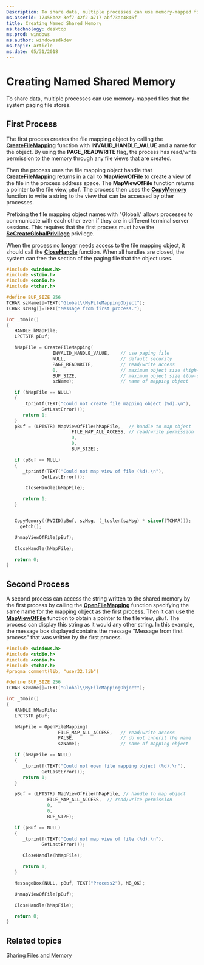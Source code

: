 ```yaml
---
Description: To share data, multiple processes can use memory-mapped files that the system paging file stores.
ms.assetid: 17458be2-3ef7-42f2-a717-abf73ac4846f
title: Creating Named Shared Memory
ms.technology: desktop
ms.prod: windows
ms.author: windowssdkdev
ms.topic: article
ms.date: 05/31/2018
---
```


# Creating Named Shared Memory

To share data, multiple processes can use memory-mapped files that the system paging file stores.

## First Process

The first process creates the file mapping object by calling the [**CreateFileMapping**](/windows/desktop/api/WinBase/nf-winbase-createfilemappinga) function with **INVALID\_HANDLE\_VALUE** and a name for the object. By using the **PAGE\_READWRITE** flag, the process has read/write permission to the memory through any file views that are created.

Then the process uses the file mapping object handle that [**CreateFileMapping**](/windows/desktop/api/WinBase/nf-winbase-createfilemappinga) returns in a call to [**MapViewOfFile**](https://msdn.microsoft.com/en-us/library/Aa366761(v=VS.85).aspx) to create a view of the file in the process address space. The **MapViewOfFile** function returns a pointer to the file view, `pBuf`. The process then uses the [**CopyMemory**](https://msdn.microsoft.com/en-us/library/Aa366535(v=VS.85).aspx) function to write a string to the view that can be accessed by other processes.

Prefixing the file mapping object names with "Global\\" allows processes to communicate with each other even if they are in different terminal server sessions. This requires that the first process must have the [**SeCreateGlobalPrivilege**](https://msdn.microsoft.com/en-us/library/Bb530716(v=VS.85).aspx) privilege.

When the process no longer needs access to the file mapping object, it should call the [**CloseHandle**](https://msdn.microsoft.com/en-us/library/ms724211(v=VS.85).aspx) function. When all handles are closed, the system can free the section of the paging file that the object uses.


```C++
#include <windows.h>
#include <stdio.h>
#include <conio.h>
#include <tchar.h>

#define BUF_SIZE 256
TCHAR szName[]=TEXT("Global\\MyFileMappingObject");
TCHAR szMsg[]=TEXT("Message from first process.");

int _tmain()
{
   HANDLE hMapFile;
   LPCTSTR pBuf;

   hMapFile = CreateFileMapping(
                 INVALID_HANDLE_VALUE,    // use paging file
                 NULL,                    // default security
                 PAGE_READWRITE,          // read/write access
                 0,                       // maximum object size (high-order DWORD)
                 BUF_SIZE,                // maximum object size (low-order DWORD)
                 szName);                 // name of mapping object

   if (hMapFile == NULL)
   {
      _tprintf(TEXT("Could not create file mapping object (%d).\n"),
             GetLastError());
      return 1;
   }
   pBuf = (LPTSTR) MapViewOfFile(hMapFile,   // handle to map object
                        FILE_MAP_ALL_ACCESS, // read/write permission
                        0,
                        0,
                        BUF_SIZE);

   if (pBuf == NULL)
   {
      _tprintf(TEXT("Could not map view of file (%d).\n"),
             GetLastError());

       CloseHandle(hMapFile);

      return 1;
   }


   CopyMemory((PVOID)pBuf, szMsg, (_tcslen(szMsg) * sizeof(TCHAR)));
    _getch();

   UnmapViewOfFile(pBuf);

   CloseHandle(hMapFile);

   return 0;
}
```



## Second Process

A second process can access the string written to the shared memory by the first process by calling the [**OpenFileMapping**](/windows/desktop/api/WinBase/nf-winbase-openfilemappinga) function specifying the same name for the mapping object as the first process. Then it can use the [**MapViewOfFile**](https://msdn.microsoft.com/en-us/library/Aa366761(v=VS.85).aspx) function to obtain a pointer to the file view, `pBuf`. The process can display this string as it would any other string. In this example, the message box displayed contains the message "Message from first process" that was written by the first process.


```C++
#include <windows.h>
#include <stdio.h>
#include <conio.h>
#include <tchar.h>
#pragma comment(lib, "user32.lib")

#define BUF_SIZE 256
TCHAR szName[]=TEXT("Global\\MyFileMappingObject");

int _tmain()
{
   HANDLE hMapFile;
   LPCTSTR pBuf;

   hMapFile = OpenFileMapping(
                   FILE_MAP_ALL_ACCESS,   // read/write access
                   FALSE,                 // do not inherit the name
                   szName);               // name of mapping object

   if (hMapFile == NULL)
   {
      _tprintf(TEXT("Could not open file mapping object (%d).\n"),
             GetLastError());
      return 1;
   }

   pBuf = (LPTSTR) MapViewOfFile(hMapFile, // handle to map object
               FILE_MAP_ALL_ACCESS,  // read/write permission
               0,
               0,
               BUF_SIZE);

   if (pBuf == NULL)
   {
      _tprintf(TEXT("Could not map view of file (%d).\n"),
             GetLastError());

      CloseHandle(hMapFile);

      return 1;
   }

   MessageBox(NULL, pBuf, TEXT("Process2"), MB_OK);

   UnmapViewOfFile(pBuf);

   CloseHandle(hMapFile);

   return 0;
}
```



## Related topics

<dl> <dt>

[Sharing Files and Memory](sharing-files-and-memory.md)
</dt> </dl>

 

 



